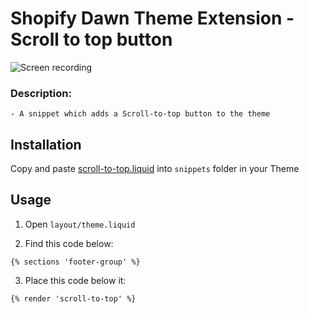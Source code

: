 # Shopify Dawn Theme Extension - Scroll to top button

![Screen recording](./assets/scroll-to-top.gif)

### Description:

    - A snippet which adds a Scroll-to-top button to the theme

## Installation

Copy and paste [scroll-to-top.liquid](./snippets/scroll-to-top.liquid/) into `snippets` folder in your Theme

## Usage

1. Open `layout/theme.liquid`

2. Find this code below:

```liquid
{% sections 'footer-group' %}
```

3. Place this code below it:

```liquid
{% render 'scroll-to-top' %}
```
